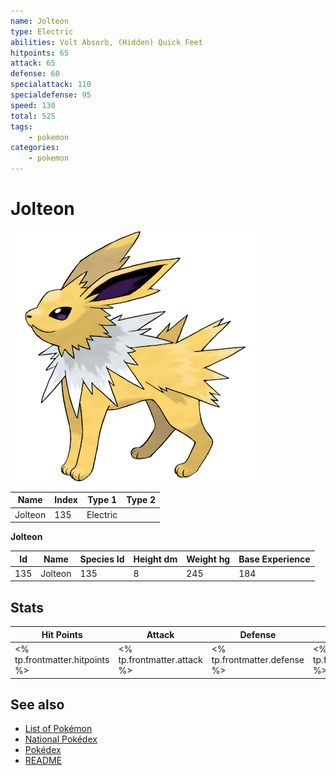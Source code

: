 ```yaml
---
name: Jolteon
type: Electric
abilities: Volt Absorb, (Hidden) Quick Feet
hitpoints: 65
attack: 65
defense: 60
specialattack: 110
specialdefense: 95
speed: 130
total: 525
tags:
    - pokemon
categories:
    - pokemon
---
```


# Jolteon


![Jolteon](images/135.png)

| **Name** | **Index** | **Type 1** | **Type 2** |
|----|----|----|----|
| Jolteon | 135 | Electric  |  |

**Jolteon** 




| **Id** | **Name** | **Species Id** | **Height dm** | **Weight hg** | **Base Experience** |
|--------|----------|----------------|------------|------------|---------------------|
| 135 | Jolteon | 135 | 8 | 245 | 184 |



## Stats

| **Hit Points** | **Attack** | **Defense** | **Special Attack** | **Special Defense** | **Speed** | **Total** |
|----------------|------------|-------------|--------------------|---------------------|-----------|-----------|
| <% tp.frontmatter.hitpoints %> | <% tp.frontmatter.attack %> | <% tp.frontmatter.defense %> | <% tp.frontmatter.specialattack %> | <% tp.frontmatter.specialdefense %> | <% tp.frontmatter.speed %> | <% tp.frontmatter.total %> |

## See also

- [List of Pokémon](../pokemon.md)
- [National Pokédex](../national_pokedex.md)
- [Pokédex](../pokedex.md)
- [README](../README.md)

